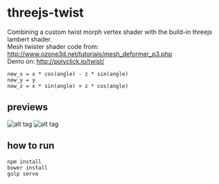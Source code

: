 # threejs-twist
Combining a custom twist morph vertex shader with the build-in threejs lambert shader.  
Mesh twister shader code from: http://www.ozone3d.net/tutorials/mesh_deformer_p3.php  
Demo on: http://polyclick.io/twist/

```
new_x = x * cos(angle) - z * sin(angle) 
new_y = y 
new_z = x * sin(angle) + z * cos(angle)
```

## previews
![alt tag](https://raw.github.com/polyclick/threejs-twist/master/readme-assets/walt-preview.png)
![alt tag](https://raw.github.com/polyclick/threejs-twist/master/readme-assets/bust-preview.png)

## how to run
```
npm install
bower install
gulp serve
```
